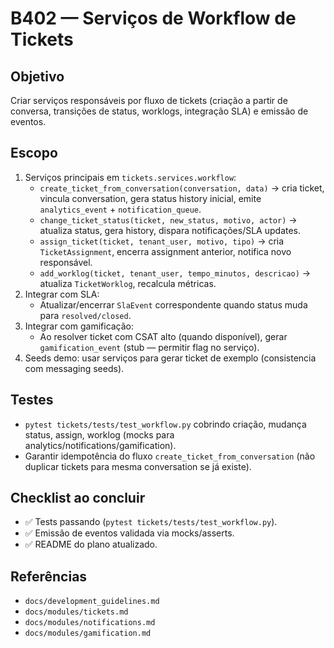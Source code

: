 # B402 — Serviços de Workflow de Tickets

## Objetivo
Criar serviços responsáveis por fluxo de tickets (criação a partir de conversa, transições de status, worklogs, integração SLA) e emissão de eventos.

## Escopo
1. Serviços principais em `tickets.services.workflow`:
   - `create_ticket_from_conversation(conversation, data)` → cria ticket, vincula conversation, gera status history inicial, emite `analytics_event` + `notification_queue`.
   - `change_ticket_status(ticket, new_status, motivo, actor)` → atualiza status, gera history, dispara notificações/SLA updates.
   - `assign_ticket(ticket, tenant_user, motivo, tipo)` → cria `TicketAssignment`, encerra assignment anterior, notifica novo responsável.
   - `add_worklog(ticket, tenant_user, tempo_minutos, descricao)` → atualiza `TicketWorklog`, recalcula métricas.
2. Integrar com SLA:
   - Atualizar/encerrar `SlaEvent` correspondente quando status muda para `resolved/closed`.
3. Integrar com gamificação:
   - Ao resolver ticket com CSAT alto (quando disponível), gerar `gamification_event` (stub — permitir flag no serviço).
4. Seeds demo: usar serviços para gerar ticket de exemplo (consistencia com messaging seeds).

## Testes
- `pytest tickets/tests/test_workflow.py` cobrindo criação, mudança status, assign, worklog (mocks para analytics/notifications/gamification).
- Garantir idempotência do fluxo `create_ticket_from_conversation` (não duplicar tickets para mesma conversation se já existe).

## Checklist ao concluir
- ✅ Tests passando (`pytest tickets/tests/test_workflow.py`).
- ✅ Emissão de eventos validada via mocks/asserts.
- ✅ README do plano atualizado.

## Referências
- `docs/development_guidelines.md`
- `docs/modules/tickets.md`
- `docs/modules/notifications.md`
- `docs/modules/gamification.md`
